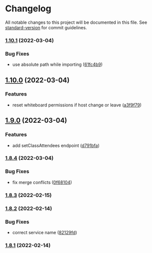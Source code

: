 # Changelog

All notable changes to this project will be documented in this file. See [standard-version](https://github.com/conventional-changelog/standard-version) for commit guidelines.

### [1.10.1](https://bitbucket.org/calmisland/kidsloop-live-server/compare/v1.10.0...v1.10.1) (2022-03-04)


### Bug Fixes

* use absolute path while importing ([61fc4b9](https://bitbucket.org/calmisland/kidsloop-live-server/commit/61fc4b952953c3d84c1490c59da09d797fe4e6da))

## [1.10.0](https://bitbucket.org/calmisland/kidsloop-live-server/compare/v1.9.0...v1.10.0) (2022-03-04)


### Features

* reset whiteboard permissions if host change or leave ([a3f9f79](https://bitbucket.org/calmisland/kidsloop-live-server/commit/a3f9f79541aaaea09a625fdb532eca26a18b6e0c))

## [1.9.0](https://bitbucket.org/calmisland/kidsloop-live-server/compare/v1.8.4...v1.9.0) (2022-03-04)


### Features

* add setClassAttendees endpoint ([d791bfa](https://bitbucket.org/calmisland/kidsloop-live-server/commit/d791bfaf3143d21a02f9e5d237df6d1e2b777479))

### [1.8.4](https://bitbucket.org/calmisland/kidsloop-live-server/compare/v1.8.3...v1.8.4) (2022-03-04)


### Bug Fixes

* fix merge conflicts ([0f68104](https://bitbucket.org/calmisland/kidsloop-live-server/commit/0f6810439bb39c96833f2aa59abde59776bbb657))

### [1.8.3](https://bitbucket.org/calmisland/kidsloop-live-server/compare/v1.8.2...v1.8.3) (2022-02-15)

### [1.8.2](https://bitbucket.org/calmisland/kidsloop-live-server/compare/v1.8.1...v1.8.2) (2022-02-14)


### Bug Fixes

* correct service name ([82129fd](https://bitbucket.org/calmisland/kidsloop-live-server/commit/82129fd0eb7339cf08d469d7ab642935a5ddcf60))

### [1.8.1](https://bitbucket.org/calmisland/kidsloop-live-server/compare/v1.8.0...v1.8.1) (2022-02-14)
